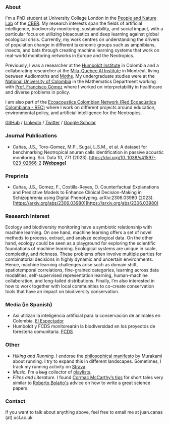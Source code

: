 ### About

I'm a PhD student at University College London in the [People and Nature Lab](https://www.ucl.ac.uk/biosciences/gee/people-and-nature-lab) of the [CBER](https://www.ucl.ac.uk/biosciences/gee/ucl-centre-biodiversity-and-environment-research). My research interests span the fields of artificial intelligence, biodiversity monitoring, sustainability, and social impact, with a particular focus on utilizing bioacoustics and deep learning against global ecological crisis. Currently, my work centres on understanding the drivers of population change in different taxonomic groups such as amphibians, insects, and bats through creating machine learning systems that work on real-world monitoring networks in Europe and the Neotropics. 

Previously, I was a researcher at the [Humboldt Institute](http://www.humboldt.org.co/es) in Colombia and a collaborating researcher at the [Mila-Quebec AI Institute](https://mila.quebec/) in Montréal, living between Audiomoths and [Moths](https://mila.quebec/en/automated-monitoring-of-insects-ami). My undergraduate studies were at the [National University of Colombia](https://unal.edu.co/) in the Mathematics Department working with [Prof. Francisco Gómez](https://sites.google.com/site/fagomezj/) where I worked on interpretability in healthcare and diverse problems in policy. 

I am also part of the [Ecoacoustics Colombian Network (Red Ecoacústica Colombiana - REC)](https://redecoacustica.org/) where I work on different projects around education, environmental policy, and artificial intelligence for the Neotropics.

[GitHub](https://github.com/jscanass) / [LinkedIn](https://www.linkedin.com/in/jscanass/) / [Twitter](https://twitter.com/jscanass) / [Google Scholar](https://scholar.google.com/citations?user=rLFshuYAAAAJ&hl=en)


### Journal Publications

*   Cañas, J.S., Toro-Gomez, M.P., Sugai, L.S.M., et al. A dataset for benchmarking Neotropical anuran calls identification in passive acoustic monitoring. Sci. Data 10, 771 (2023).  [https://doi.org/10.
1038/s41597-023-02666-2](https://doi.org/10.1038/s41597-023-02666-2) **[[Webpage]](https://soundclim.github.io/anuraweb/)**

### Preprints

*   Cañas, J.S., Gomez, F., Costilla-Reyes, O. Counterfactual Explanations and Predictive Models to Enhance Clinical Decision-Making in Schizophrenia using Digital Phenotyping. arXiv:2306.03980
(2023). [https://arxiv.org/abs/2306.03980](https://arxiv.org/abs/2306.03980)


### Research Interest

Ecology and biodiversity monitoring have a symbiotic relationship with machine learning. On one hand, machine learning offers a set of novel methods to process, extract, and analyze ecological data. On the other hand, ecology could be seen as a playground for exploring the scientific foundations of machine learning. Ecological systems are unique in scale, complexity, and richness. These problems often involve multiple parties for combinatorial decisions in highly dynamic and uncertain environments. Hence, machine learning challenges arise such as domain shift, spatiotemporal correlations, fine-grained categories, learning across data modalities, self-supervised representation learning, human-machine collaboration, and long-tailed distributions. Finally, I'm also interested in how to work together with local communities to co-create conservation tools that have an impact on biodiversity conservation.


### Media (in Spanish)

*   Así utilizan la inteligencia artificial para la conservación de animales en Colombia. [El Espectador](https://www.msn.com/es-co/noticias/nacional/as%C3%AD-utilizan-la-inteligencia-artificial-para-la-conservaci%C3%B3n-de-animales-en-colombia/ar-AA1gXl04)
*   Humboldt y FCDS monitorearán la biodiversidad en los proyectos de forestería comunitaria. [FCDS](https://fcds.org.co/humboldt-y-fcds-monitorearan-la-biodiversidad/)

### Other 

*   *Hiking and Running.* I endorse the [philosophical manifesto](https://www.harukimurakami.com/book/what-i-talk-about-when-i-talk-about-running-a-memoir) by Murakami about running. I try to expand this in different landscapes. Sometimes, I track my running activity on [Strava](https://www.strava.com/athletes/13042082).
*   *Music.* I'm a ~~bug~~ collector of [playlists](https://open.spotify.com/user/jscanass/playlists).
*  *Films and Literature.* I found [Cormac McCarthy’s tips](https://www.nature.com/articles/d41586-019-02918-5) for short tales very similar to [Roberto Bolaño's](https://lithub.com/roberto-bolanos-best-advice-for-writing-short-stories-is-pretty-wild/) advice on how to write a great science papers.


### Contact

If you want to talk about anything above, feel free to email me at juan.canas (at) ucl.ac.uk

